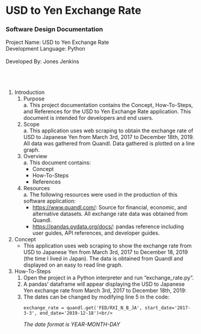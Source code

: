 # USD to Yen Exchange Rate

### Software Design Documentation

Project Name: USD to Yen Exchange Rate<br/>
Development Language: Python<br/><br/>
Developed By: Jones Jenkins<br/><br/><br/><br/>

1. Introduction<br/>
   1. Purpose<br/>
      a. This project documentation contains the Concept, How-To-Steps, and References for the USD to Yen Exchange Rate application. This document is intended for developers and end users.<br/>
   2. Scope<br/>
      a. This application uses web scraping to obtain the exchange rate of USD to Japanese Yen from March 3rd, 2017 to December 18th, 2019. All data was gathered from Quandl. Data gathered is plotted on a line graph.<br/>
   3. Overview<br/>
      a. This document contains:<br/>
         * Concept<br/>
         * How-To-Steps<br/>
         * References<br/>
   4. Resources<br/>
      a. The following resources were used in the production of this software application:<br/>
         * https://www.quandl.com/: Source for financial, economic, and alternative datasets. All exchange rate data was obtained from Quandl.<br/>
         * https://pandas.pydata.org/docs/: pandas reference including user guides, API references, and developer guides.<br/>
2. Concept<br/>
   - This application uses web scraping to show the exchange rate from USD to Japanese Yen from March 3rd, 2017 to December 18, 2019 (the time I lived in Japan). The data is obtained from Quandl and displayed on an easy to read line graph.<br/>
3. How-To-Steps<br/>
   1. Open the project in a Python interpreter and run “exchange_rate.py”.<br/>
   2. A pandas’ dataframe will appear displaying the USD to Japanese Yen exchange rate from March 3rd, 2017 to December 18th, 2019:<br/>
   3. The dates can be changed by modifying line 5 in the code:<br/>
      ~~~
      exchange_rate = quandl.get('FED/RXI_N_B_JA', start_date='2017-3-3', end_date='2019-12-18')<br/>
      ~~~
      *The date format is YEAR-MONTH-DAY<br/>*
